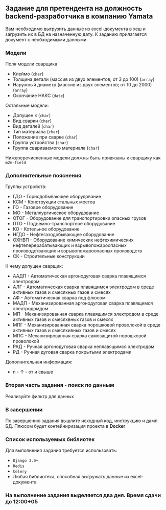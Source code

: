 ## Задание для претендента на должность backend-разработчика в компанию Yamata
Вам необходимо выгрузить данные из excel-документа в хеш и загрузить их в БД на назначенную дату. 
К заданию прилагается документ с необходимыми данными.

### Модели
Поля модели сварщика
* Клеймо (`char`)
* Толщина детали (массив из двух элементов; от 3 до 100) (`array`)
* Наружный диаметр (массив из двух элементов; от 10 до 2000) (`array`)
* Окончание НАКС (`date`)

Остальные модели:
* Допущен к (`char`)
* Вид сварки (`char`)
* Вид деталей (`char`)
* Тип материала (`char`)
* Положение при сварке (`char`)
* Группа устройства (`char`)
* Группа свариваемого материала (`char`)

Нижеперечисленные модели должны быть привязаны к сварщику как `m2m-field`

### Дополнительные пояснения

Группы устройств:
* ГДО - Горнодобывающее оборудование
* КСМ - Конструкции стальных мостов
* ГО - Газовое оборудование
* МО - Металлургическое оборудование
* ОТОГ - Оборудование для транспортировки опасных грузов
* ПТО - Подъемно-транспортное оборудование
* КО - Котельное оборудование 
* НГДО - Нефтегазодобывающее оборудование
* ОХНВП - Оборудование химических нефтехимических нефтеперерабатывающих и взрывопожароопасных производствающих и взрывопожароопасных производств
* СК - Строительные конструкции

К чему допущен сварщик:
* ААДП - Автоматическая аргонодуговая сварка плавящимся электродом
* АЛГ - Автоматическая сварка плавящимся электродом в среде активных газов и смесяхных газов и смесях
* АФ - Автоматическая сварка под флюсом
* МАДП - Механизированная аргонодуговая сварка плавящимся электродомдом
* МП - Механизированная сварка плавящимся электродом в среде активных газов и смесяхвных газов и смесях
* МПГ - Механизированная сварка порошковой проволокой в среде активных газов и смесяхивных газов и смесях
* МПС - Механизированная сварка самозащитой порошковой проволокой
* РАД - Ручная аргонодуговая сварка неплавящимся электродом
* РД - Ручная дуговая сварка покрытыми электродами

Дополнительная информация: 
* n - ↑ - от и свыше

### Вторая часть задания - поиск по данным
Реализуйте фильтр для данных

### В завершении
По завершению задания вышлите исходный код, инструкцию и дамп БД.
Плюсом будет контейниризация проекта в **Docker**

### Список используемых библиотек
Для выполнения задания требуется использовать:
* `Django 3.0+`
* `Redis`
* `Celery`
* Любая библиотека, способная выгружать данные из excel-документа


### На выполнение задания выделяется два дня. Время сдачи до 12:00+05
